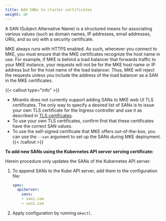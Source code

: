 ```yaml
---
title: Add SANs to cluster certificates
weight: 10
---
```


A SAN (Subject Alternative Name) is a structured means for associating various
values (such as domain names, IP addresses, email addresses, URIs, and so on)
with a security certificate.

MKE always runs with HTTPS enabled. As such, whenever you connect to MKE, you
must ensure that the MKE certificates recognize the host name in use.
For example, if MKE is behind a load balancer that forwards traffic to your
MKE instance, your requests will not be for the MKE host name or IP address
but for the host name of the load balancer. Thus, MKE will reject the requests
unless you include the address of the load balancer as a SAN in
the MKE certificates.

{{< callout type="info" >}}
- Mirantis does not currently support adding SANs to MKE web UI TLS certificates.
  The only way to specify a desired list of SANs is to issue your
  own TLS certificate for the Ingress controller and use it as described in
  [TLS certificates](tls-certificates.md).
- To use your own TLS certificates, confirm first that these certificates have 
  the correct SAN values.
- To use the self-signed certificate that MKE offers out-of-the-box, you can
  use the `--san` argument to set up the SANs during MKE deployment.
{{< /callout >}}

**To add new SANs using the Kubernetes API server serving certificate:**

Herein procedure only updates the SANs of the Kubernetes API server.

1. To append SANs to the Kube API server, add them to the configuration file:

   ```yaml
   spec:
     apiServer:
       sans:
       - san1.com
       - san2.com
    ```
2. Apply configuration by running `mkectl`.


